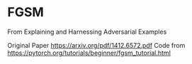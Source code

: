 # FGSM
From Explaining and Harnessing Adversarial Examples

Original Paper https://arxiv.org/pdf/1412.6572.pdf
Code from https://pytorch.org/tutorials/beginner/fgsm_tutorial.html

